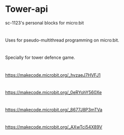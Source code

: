 # Tower-api
sc-1123's personal blocks for micro:bit
#
Uses for pseudo-multithread programming on micro:bit.
#
Specially for tower defence game.
#
https://makecode.microbit.org/_hvzaeJ7HVFJ1
#
https://makecode.microbit.org/_0eRYohY560Xe
#
https://makecode.microbit.org/_8677J8P3mTVa
#
https://makecode.microbit.org/_AXwTci54X89V
